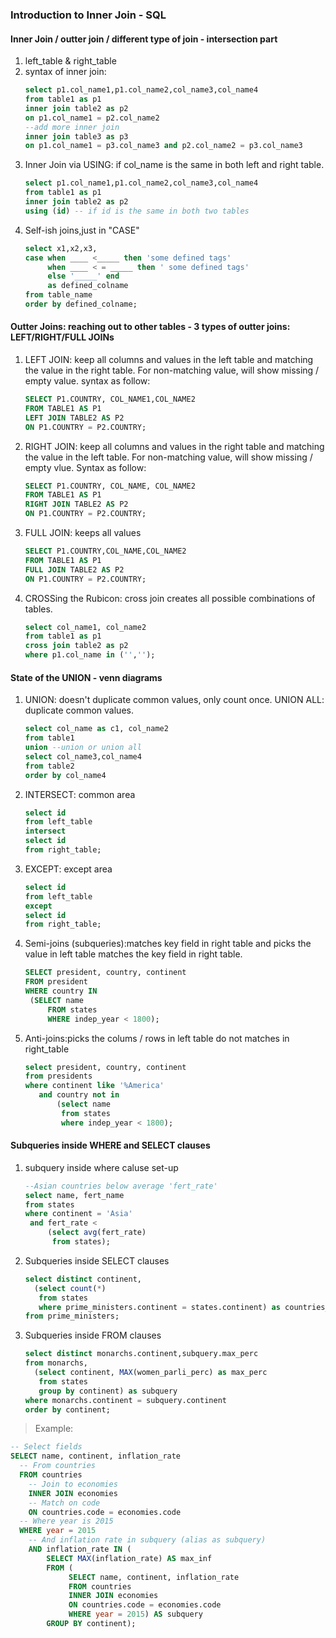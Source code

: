 ### Introduction to Inner Join - SQL
#### Inner Join / outter join / different type of join - intersection part 
1. left_table & right_table
1. syntax of inner join:
    ```SQL
    select p1.col_name1,p1.col_name2,col_name3,col_name4
    from table1 as p1
    inner join table2 as p2
    on p1.col_name1 = p2.col_name2
    --add more inner join
    inner join table3 as p3
    on p1.col_name1 = p3.col_name3 and p2.col_name2 = p3.col_name3
    ```
 1. Inner Join via USING: if col_name is the same in both left and right table. 
     ```SQL
    select p1.col_name1,p1.col_name2,col_name3,col_name4
    from table1 as p1
    inner join table2 as p2
    using (id) -- if id is the same in both two tables
     ```
 1. Self-ish joins,just in "CASE"
    ```SQL
    select x1,x2,x3,
    case when ____ <_____ then 'some defined tags'
         when ____ < = _____ then ' some defined tags'
         else '_____' end
         as defined_colname
    from table_name
    order by defined_colname;
    ```
#### Outter Joins: reaching out to other tables - 3 types of outter joins: LEFT/RIGHT/FULL JOINs
1. LEFT JOIN: keep all columns and values in the left table and matching the value in the right table. For non-matching value, will show missing / empty value. syntax as follow:
    ```SQL
    SELECT P1.COUNTRY, COL_NAME1,COL_NAME2
    FROM TABLE1 AS P1
    LEFT JOIN TABLE2 AS P2
    ON P1.COUNTRY = P2.COUNTRY;
    ```
 1. RIGHT JOIN: keep all columns and values in the right table and matching the value in the left table. For non-matching value, will show missing / empty vlue. Syntax as follow:
    ```SQL
    SELECT P1.COUNTRY, COL_NAME, COL_NAME2
    FROM TABLE1 AS P1
    RIGHT JOIN TABLE2 AS P2
    ON P1.COUNTRY = P2.COUNTRY;
    ```
 1. FULL JOIN: keeps all values 
    ```SQL
    SELECT P1.COUNTRY,COL_NAME,COL_NAME2
    FROM TABLE1 AS P1
    FULL JOIN TABLE2 AS P2
    ON P1.COUNTRY = P2.COUNTRY;
    ```
1. CROSSing the Rubicon: cross join creates all possible combinations of tables.
   ```SQL
   select col_name1, col_name2
   from table1 as p1
   cross join table2 as p2
   where p1.col_name in ('','');
   ```
#### State of the UNION - venn diagrams
1. UNION: doesn't duplicate common values, only count once. UNION ALL: duplicate common values.
   ```sql
   select col_name as c1, col_name2
   from table1
   union --union or union all
   select col_name3,col_name4
   from table2
   order by col_name4
   ```
1. INTERSECT: common area 
   ```sql
   select id
   from left_table
   intersect
   select id
   from right_table;
   ```
1. EXCEPT: except area
   ```sql
   select id
   from left_table
   except
   select id
   from right_table;
   ```
1. Semi-joins (subqueries):matches key field in right table and picks the value in left table matches the key field in right table.
   ```sql
   SELECT president, country, continent
   FROM president
   WHERE country IN
    (SELECT name
        FROM states
        WHERE indep_year < 1800);
   ```
1. Anti-joins:picks the colums / rows in left table do not matches in right_table
   ```sql
   select president, country, continent
   from presidents
   where continent like '%America'
      and country not in
          (select name
           from states
           where indep_year < 1800);
   ```
#### Subqueries inside WHERE and SELECT clauses 
1. subquery inside where caluse set-up
   ```sql
   --Asian countries below average 'fert_rate'
   select name, fert_name
   from states
   where continent = 'Asia'
    and fert_rate < 
        (select avg(fert_rate)
         from states);
   ```
 1. Subqueries inside SELECT clauses 
    ```sql
    select distinct continent,
      (select count(*)
       from states
       where prime_ministers.continent = states.continent) as countries_sum
    from prime_ministers;
    ```
 1. Subqueries inside FROM clauses
    ```sql
    select distinct monarchs.continent,subquery.max_perc
    from monarchs,
      (select continent, MAX(women_parli_perc) as max_perc
       from states
       group by continent) as subquery
    where monarchs.continent = subquery.continent
    order by continent;
    ```
> Example:
```sql
-- Select fields
SELECT name, continent, inflation_rate
  -- From countries
  FROM countries
	-- Join to economies
	INNER JOIN economies
	-- Match on code
	ON countries.code = economies.code
  -- Where year is 2015
  WHERE year = 2015
    -- And inflation rate in subquery (alias as subquery)
    AND inflation_rate IN (
        SELECT MAX(inflation_rate) AS max_inf
        FROM (
             SELECT name, continent, inflation_rate
             FROM countries
             INNER JOIN economies
             ON countries.code = economies.code
             WHERE year = 2015) AS subquery
        GROUP BY continent);
```
